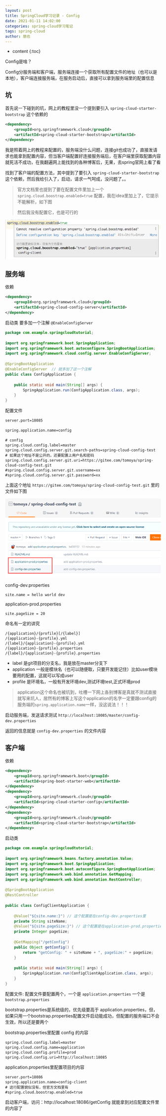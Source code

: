 ```yaml
---
layout: post
title: SpringCloud学习记录 - Config
date: 2021-01-11 14:02:00
categories: spring-cloud学习笔记
tags: spring-cloud
author: 朋也
---
```


* content
{:toc}

Config是啥？

Config分服务端和客户端，服务端连接一个获取所有配置文件的地址（也可以是本地），客户端连接服务端，在服务启动后，直接可以拿到服务端里的配置信息





## 坑

首先说一下碰到的坑，网上的教程里没一个提到要引入 `spring-cloud-starter-bootstrap` 这个依赖的

```xml
<dependency>
    <groupId>org.springframework.cloud</groupId>
    <artifactId>spring-cloud-starter-bootstrap</artifactId>
</dependency>
```

我是照着网上的教程来配置的，服务端没什么问题，连接git也成功了，直接发请求也能拿到配置内容，但当客户端配置好连接服务端后，在客户端里获取配置内容就死活不成功，在我翻遍网上能找到的各种博客后，无果，去spring官网上看了看

找到了客户端的配置方法，其中提到了要引入 `spring-cloud-starter-bootstrap` 这个依赖，然后我给引入了，启动，请求一气呵成，没问题了。。

> 官方文档里也提到了要在配置文件里加上一个 `spring.cloud.boostrap.enabled=true` 配置，我在idea里加上了，它提示不能解析，如下图
>
> 然后我没有配置它，也是可行的

![](/assets/2021-01-13-10-33-16.png)


## 服务端

依赖

```xml
<dependency>
    <groupId>org.springframework.cloud</groupId>
    <artifactId>spring-cloud-config-server</artifactId>
</dependency>
```

启动类 要多加一个注解 `@EnableConfigServer`

```java
package com.example.springcloudtutorial;

import org.springframework.boot.SpringApplication;
import org.springframework.boot.autoconfigure.SpringBootApplication;
import org.springframework.cloud.config.server.EnableConfigServer;

@SpringBootApplication
@EnableConfigServer  // 就多加了这一个注解
public class ConfigApplication {

    public static void main(String[] args) {
        SpringApplication.run(ConfigApplication.class, args);
    }
}
```

配置文件

```properties
server.port=18085

spring.application.name=config

# config
spring.cloud.config.label=master
spring.cloud.config.server.git.search-paths=spring-cloud-config-test
# 如果这个地址不是公开的，还要配置上用户名和密码
spring.cloud.config.server.git.uri=https://gitee.com/tomoya/spring-cloud-config-test.git
#spring.cloud.config.server.git.username=xx
#spring.cloud.config.server.git.password=xx
```

上面这个地址 `https://gitee.com/tomoya/spring-cloud-config-test.git` 里的文件如下图

![](/assets/2021-01-13-10-38-58.png)

config-dev.properties

```properties
site.name = hello world dev
```

application-prod.properties

```properties
site.pageSize = 20
```

命名有一定的讲究

```
/{application}/{profile}[/{label}]
/{application}-{profile}.yml
/{label}/{application}-{profile}.yml
/{application}-{profile}.properties
/{label}/{application}-{profile}.properties
```

- label        是git项目的分支名，我是放在master分支下
- application  一般是模块名（也可以随便取，只要开发能记住）比如user模块要用的配置，这就可以写成user
- profile      是环境名，一般有开发环境dev,测试环境test,正式环境prod

> application这个命名也被坑到，吐槽一下网上各别博客是真就不测试直接就写来坑人，居然有的博客上写这个application的名字一定要跟config的服务端的`spring.application.name`一样，没这说法！！！

启动服务端，发送请求测试 `http://localhost:18085/master/config-dev.properties`

返回的信息就是 `config-dev.properties` 的文件内容

## 客户端

依赖

```xml
<dependency>
    <groupId>org.springframework.boot</groupId>
    <artifactId>spring-boot-starter-web</artifactId>
</dependency>
<dependency>
    <groupId>org.springframework.cloud</groupId>
    <artifactId>spring-cloud-starter-config</artifactId>
</dependency>
<dependency>
    <groupId>org.springframework.cloud</groupId>
    <artifactId>spring-cloud-starter-bootstrap</artifactId>
</dependency>
```

启动类

```java
package com.example.springcloudtutorial;

import org.springframework.beans.factory.annotation.Value;
import org.springframework.boot.SpringApplication;
import org.springframework.boot.autoconfigure.SpringBootApplication;
import org.springframework.web.bind.annotation.GetMapping;
import org.springframework.web.bind.annotation.RestController;

@SpringBootApplication
@RestController

public class ConfigClientApplication {

    @Value("${site.name:}") // 这个配置是在config-dev.properties里
    private String siteName;
    @Value("${site.pageSize:}") // 这个配置是在application-prod.properties里
    private Integer pageSize;

    @GetMapping("/getConfig")
    public Object getConfig() {
        return "getConfig: " + siteName + ", pageSize:" + pageSize;
    }

    public static void main(String[] args) {
        SpringApplication.run(ConfigClientApplication.class, args);
    }
}

```

配置文件: 配置文件要配置两个，一个是 `application.properties` 一个是 `bootstrap.properties`

bootstrap.properties是系统级的，优先级要高于 application.properties，但，如果只用一个bootstrap.properties配置文件启动能成功，但配置的服务端口不会生效，所以还是要两个

bootstrap.properties里配置 config 的内容

```properties
spring.cloud.config.label=master
spring.cloud.config.name=application
spring.cloud.config.profile=prod
spring.cloud.config.uri=http://localhost:18085

```

application.properties里配置项目的内容

```properties
server.port=18086
spring.application.name=config-client
# 这行配置貌似没有，但官方文档里有
#spring.cloud.boostrap.enabled=true

```

启动客户端，访问：http://localhost:18086/getConfig 就能拿到对应配置文件里的内容了
